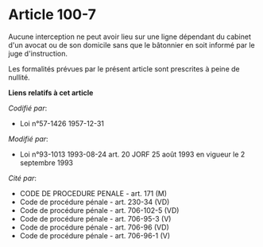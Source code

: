 # Article 100-7

Aucune interception ne peut avoir lieu sur une ligne dépendant du cabinet d'un avocat ou de son domicile sans que le
bâtonnier en soit informé par le juge d'instruction.

Les formalités prévues par le présent article sont prescrites à peine de nullité.

**Liens relatifs à cet article**

_Codifié par_:

  - Loi n°57-1426 1957-12-31

_Modifié par_:

  - Loi n°93-1013 1993-08-24 art. 20 JORF 25 août 1993 en vigueur le 2 septembre 1993

_Cité par_:

  - CODE DE PROCEDURE PENALE - art. 171 (M)
  - Code de procédure pénale - art. 230-34 (VD)
  - Code de procédure pénale - art. 706-102-5 (VD)
  - Code de procédure pénale - art. 706-95-3 (V)
  - Code de procédure pénale - art. 706-96 (VD)
  - Code de procédure pénale - art. 706-96-1 (V)
